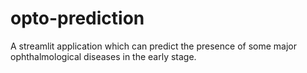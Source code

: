 # opto-prediction
A streamlit application which can predict the presence of some major ophthalmological diseases in the early stage.
